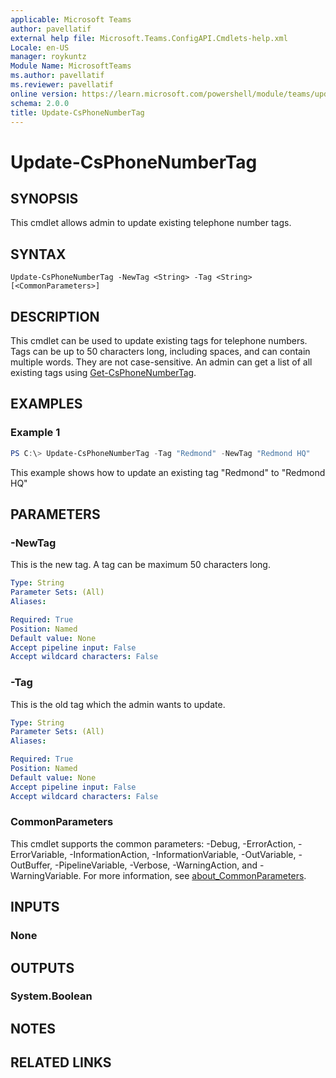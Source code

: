 ```yaml
---
applicable: Microsoft Teams
author: pavellatif
external help file: Microsoft.Teams.ConfigAPI.Cmdlets-help.xml
Locale: en-US
manager: roykuntz
Module Name: MicrosoftTeams
ms.author: pavellatif
ms.reviewer: pavellatif
online version: https://learn.microsoft.com/powershell/module/teams/update-csphonenumbertag
schema: 2.0.0
title: Update-CsPhoneNumberTag
---
```


# Update-CsPhoneNumberTag

## SYNOPSIS
This cmdlet allows admin to update existing telephone number tags. 

## SYNTAX

```
Update-CsPhoneNumberTag -NewTag <String> -Tag <String> [<CommonParameters>]
```

## DESCRIPTION
This cmdlet can be used to update existing tags for telephone numbers. Tags can be up to 50 characters long, including spaces, and can contain multiple words. They are not case-sensitive. An admin can get a list of all existing tags using [Get-CsPhoneNumberTag](https://learn.microsoft.com/powershell/module/teams/get-csphonenumbertag). 

## EXAMPLES

### Example 1
```powershell
PS C:\> Update-CsPhoneNumberTag -Tag "Redmond" -NewTag "Redmond HQ"
```

This example shows how to update an existing tag "Redmond" to "Redmond HQ"

## PARAMETERS

### -NewTag
This is the new tag. A tag can be maximum 50 characters long.

```yaml
Type: String
Parameter Sets: (All)
Aliases:

Required: True
Position: Named
Default value: None
Accept pipeline input: False
Accept wildcard characters: False
```

### -Tag
This is the old tag which the admin wants to update. 

```yaml
Type: String
Parameter Sets: (All)
Aliases:

Required: True
Position: Named
Default value: None
Accept pipeline input: False
Accept wildcard characters: False
```

### CommonParameters
This cmdlet supports the common parameters: -Debug, -ErrorAction, -ErrorVariable, -InformationAction, -InformationVariable, -OutVariable, -OutBuffer, -PipelineVariable, -Verbose, -WarningAction, and -WarningVariable. For more information, see [about_CommonParameters](http://go.microsoft.com/fwlink/?LinkID=113216).

## INPUTS

### None

## OUTPUTS

### System.Boolean

## NOTES

## RELATED LINKS
